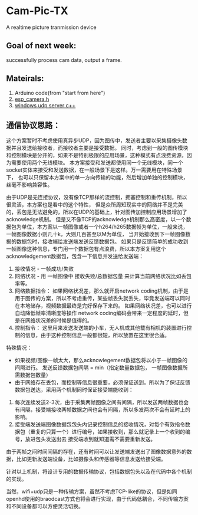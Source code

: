 # Cam-Pic-TX
A realtime picture tranmission device

## Goal of next week:
successfully process cam data, output a frame.

## Mateirals:
1. Arduino code(from "start from here")
2. [esp_camera.h](https://github.com/espressif/esp32-camera/blob/master/driver/include/esp_camera.h)
3. [windows udp server c++](https://www.binarytides.com/udp-socket-programming-in-winsock/)

## 通信协议思路：
这个方案暂时不考虑使用真异步UDP，因为图传中，发送者主要以采集摄像头数据并且发送给接收者，而接收者主要是接受数据。
同时，考虑到一般的图传模块和控制模块是分开的，如果不是特别极限的应用场景，这种模式有点浪费资源，因为需要使用两个无线模块。
本方案接受和发送都使用同一个无线模块，同一个socket实体来接受和发送数据，在一般场景下是这样。万一需要用在特殊场景下，
也可以只保留本方案中的单一方向传输的功能，然后增加单独的控制模块，丝毫不影响兼容性。

由于UDP是无连接协议，没有像TCP那样的流控制，拥塞控制和重传机制，所以很灵活，本方案也是看中的这个特性，
但是众所周知现实中的网络并不是完美的，丢包是无法避免的，所以在UDP的基础上，针对图传加控制应用场景增加了acknowledge机制。
但是又不像TCP的acknowledge机制那么高密度，以一个数据包为单位，本方案以一帧图像或者一个h264/h265数据帧为单位，一般来说，一帧图像数据小则几十k，大则几百甚至以M为单位，
当开始接收到下一帧图像数据的数据包时，接收端给发送端发送反馈数据包。
如果只是反馈简单的成功收到一帧图像这种信息，专门用一个数据包有点浪费，所以本方案复用这个acknowledgement数据包，包含一下信息并发送给发送端：
1. 接收情况 - 一帧成功/失败
2. 网络状况 - 用 一帧图像中 接收失败/总数据包量 来计算当前网络状况比如丢包率等。
3. 网络数据指令： 如果网络状况差，那么就开启network coding机制，由于是用于图传的方案，所以不考虑重传，某些帧丢失就丢失，毕竟发送端可以同时在本地储存，视频数据最终是完好保存下来的。
                如果网络状况差，也可以进行自动降低帧率清晰度等操作
				network coding编码会带来一定程度的延时，但是在网络状况差的时候是值得的。
4. 控制指令： 这里用来发送发送端的小车，无人机或其他载有相机的装置进行控制的信息，由于这种控制信息一般都很短，所以放置在这里很合适。

特殊情况：
- 如果视频/图像一帧太大，那么acknowlegement数据包将以小于一帧图像的间隔进行。 发送反馈数据包间隔 = min（指定数量数据包， 一帧图像数据所需数据包数量）
- 由于网络存在丢包，而控制等信息很重要，必须保证送到。所以为了保证反馈数据包送达，采用两个机制同时保证接受端能收到：
1. 每次连续发送2-3次，由于采集两帧图像之间有间隔，所以发送两帧数据也会有间隔，接受端接收两帧数据之间也会有间隔，所以多发两次不会有延时上的影响。
2. 接受端发送端图像数据包包头内记录控制信息的接收情况，对每个有效指令数据包（重复的只算一个）进行编号，如果接收到，那么就记录上一个收到的编号，放进包头发送出去
    接受端收到就知道需不需要重新发送。

由于两帧之间时间间隔的存在，还有时间可以让发送端发送出了图像数据意外的数据，比如更新发送端设备，比如摄像头和传感器等信息发送给接受端。

针对以上机制，将设计专用的数据传输协议，包括数据包头以及在代码中各个机制的实现。

当然，wifi+udp只是一种传输方案，虽然不考虑TCP-like的协议，但是如同openhd使用的braodcast方式也将会进行实现，由于代码低耦合，不同传输方案和不同设备都可以方便灵活切换。